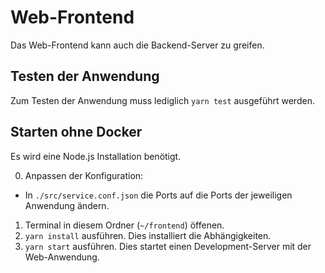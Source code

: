 # Web-Frontend

Das Web-Frontend kann auch die Backend-Server zu greifen.

## Testen der Anwendung

Zum Testen der Anwendung muss lediglich `yarn test` ausgeführt werden.

## Starten ohne Docker

Es wird eine Node.js Installation benötigt.

0. Anpassen der Konfiguration:
  * In `./src/service.conf.json` die Ports auf die Ports der jeweiligen Anwendung ändern.
1. Terminal in diesem Ordner (`~/frontend`) öffenen.
2. `yarn install` ausführen. Dies installiert die Abhängigkeiten.
3. `yarn start` ausführen. Dies startet einen Development-Server mit der Web-Anwendung.
